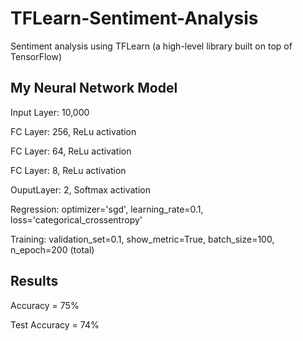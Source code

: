 # TFLearn-Sentiment-Analysis
Sentiment analysis using TFLearn (a high-level library built on top of TensorFlow)

## My Neural Network Model
Input Layer: 10,000

FC Layer: 256, ReLu activation

FC Layer: 64, ReLu activation

FC Layer: 8, ReLu activation

OuputLayer: 2, Softmax activation

Regression: optimizer='sgd', learning_rate=0.1, loss='categorical_crossentropy'

Training: validation_set=0.1, show_metric=True, batch_size=100, n_epoch=200 (total)

## Results
Accuracy = 75%

Test Accuracy = 74%
